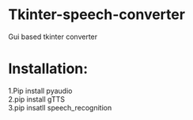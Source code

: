 # Tkinter-speech-converter

Gui based tkinter converter

# Installation:

1.Pip install pyaudio<br />
2.pip install gTTS<br />
3.pip insatll speech_recognition
